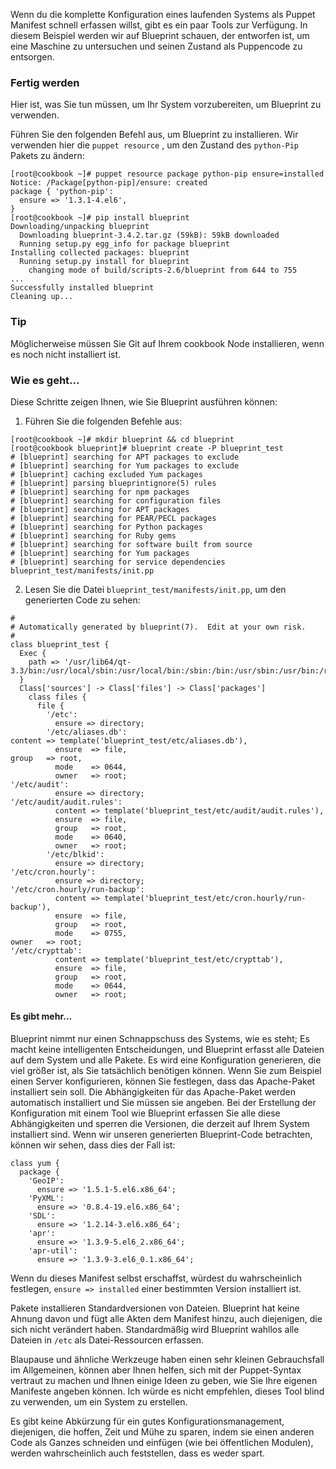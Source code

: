 Wenn du die komplette Konfiguration eines laufenden Systems als Puppet Manifest schnell erfassen willst, gibt es ein paar Tools zur Verfügung. In diesem Beispiel werden wir auf Blueprint schauen, der entworfen ist, um eine Maschine zu untersuchen und seinen Zustand als Puppencode zu entsorgen.

### Fertig werden

Hier ist, was Sie tun müssen, um Ihr System vorzubereiten, um Blueprint zu verwenden.

Führen Sie den folgenden Befehl aus, um Blueprint zu installieren. Wir verwenden hier die `puppet resource` , um den Zustand des `python-Pip` Pakets zu ändern:
```
[root@cookbook ~]# puppet resource package python-pip ensure=installed
Notice: /Package[python-pip]/ensure: created
package { 'python-pip':
  ensure => '1.3.1-4.el6',
}
[root@cookbook ~]# pip install blueprint
Downloading/unpacking blueprint
  Downloading blueprint-3.4.2.tar.gz (59kB): 59kB downloaded
  Running setup.py egg_info for package blueprint
Installing collected packages: blueprint
  Running setup.py install for blueprint
    changing mode of build/scripts-2.6/blueprint from 644 to 755
...
Successfully installed blueprint
Cleaning up...
```

### Tip
Möglicherweise müssen Sie Git auf Ihrem cookbook Node installieren, wenn es noch nicht installiert ist.

### Wie es geht...

Diese Schritte zeigen Ihnen, wie Sie Blueprint ausführen können:

1. Führen Sie die folgenden Befehle aus:
```
[root@cookbook ~]# mkdir blueprint && cd blueprint
[root@cookbook blueprint]# blueprint create -P blueprint_test
# [blueprint] searching for APT packages to exclude
# [blueprint] searching for Yum packages to exclude
# [blueprint] caching excluded Yum packages
# [blueprint] parsing blueprintignore(5) rules
# [blueprint] searching for npm packages
# [blueprint] searching for configuration files
# [blueprint] searching for APT packages
# [blueprint] searching for PEAR/PECL packages
# [blueprint] searching for Python packages
# [blueprint] searching for Ruby gems
# [blueprint] searching for software built from source
# [blueprint] searching for Yum packages
# [blueprint] searching for service dependencies
blueprint_test/manifests/init.pp
```

2. Lesen Sie die Datei `blueprint_test/manifests/init.pp`, um den generierten Code zu sehen:
```
#
# Automatically generated by blueprint(7).  Edit at your own risk.
#
class blueprint_test {
  Exec {
    path => '/usr/lib64/qt-3.3/bin:/usr/local/sbin:/usr/local/bin:/sbin:/bin:/usr/sbin:/usr/bin:/root/bin',
  }
  Class['sources'] -> Class['files'] -> Class['packages']
    class files {
      file {
        '/etc':
          ensure => directory;
        '/etc/aliases.db':
content => template('blueprint_test/etc/aliases.db'),
          ensure  => file,
group   => root,
          mode    => 0644,
          owner   => root;
'/etc/audit':
          ensure => directory;
'/etc/audit/audit.rules':
          content => template('blueprint_test/etc/audit/audit.rules'),
          ensure  => file,
          group   => root,
          mode    => 0640,
          owner   => root;
        '/etc/blkid':
          ensure => directory;
'/etc/cron.hourly':
          ensure => directory;
'/etc/cron.hourly/run-backup':
          content => template('blueprint_test/etc/cron.hourly/run-backup'),
          ensure  => file,
          group   => root,
          mode    => 0755,
owner   => root;
'/etc/crypttab':
          content => template('blueprint_test/etc/crypttab'),
          ensure  => file,
          group   => root,
          mode    => 0644,
          owner   => root;
```

#### Es gibt mehr...

Blueprint nimmt nur einen Schnappschuss des Systems, wie es steht; Es macht keine intelligenten Entscheidungen, und Blueprint erfasst alle Dateien auf dem System und alle Pakete. Es wird eine Konfiguration generieren, die viel größer ist, als Sie tatsächlich benötigen können. Wenn Sie zum Beispiel einen Server konfigurieren, können Sie festlegen, dass das Apache-Paket installiert sein soll. Die Abhängigkeiten für das Apache-Paket werden automatisch installiert und Sie müssen sie angeben. Bei der Erstellung der Konfiguration mit einem Tool wie Blueprint erfassen Sie alle diese Abhängigkeiten und sperren die Versionen, die derzeit auf Ihrem System installiert sind. Wenn wir unseren generierten Blueprint-Code betrachten, können wir sehen, dass dies der Fall ist:
```
class yum {
  package {
    'GeoIP':
      ensure => '1.5.1-5.el6.x86_64';
    'PyXML':
      ensure => '0.8.4-19.el6.x86_64';
    'SDL':
      ensure => '1.2.14-3.el6.x86_64';
    'apr':
      ensure => '1.3.9-5.el6_2.x86_64';
    'apr-util':
      ensure => '1.3.9-3.el6_0.1.x86_64';
```

Wenn du dieses Manifest selbst erschaffst, würdest du wahrscheinlich festlegen, `ensure => installed` einer bestimmten Version installiert ist.

Pakete installieren Standardversionen von Dateien. Blueprint hat keine Ahnung davon und fügt alle Akten dem Manifest hinzu, auch diejenigen, die sich nicht verändert haben. Standardmäßig wird Blueprint wahllos alle Dateien in `/etc` als Datei-Ressourcen erfassen.

Blaupause und ähnliche Werkzeuge haben einen sehr kleinen Gebrauchsfall im Allgemeinen, können aber Ihnen helfen, sich mit der Puppet-Syntax vertraut zu machen und Ihnen einige Ideen zu geben, wie Sie Ihre eigenen Manifeste angeben können. Ich würde es nicht empfehlen, dieses Tool blind zu verwenden, um ein System zu erstellen.

Es gibt keine Abkürzung für ein gutes Konfigurationsmanagement, diejenigen, die hoffen, Zeit und Mühe zu sparen, indem sie einen anderen Code als Ganzes schneiden und einfügen (wie bei öffentlichen Modulen), werden wahrscheinlich auch feststellen, dass es weder spart.